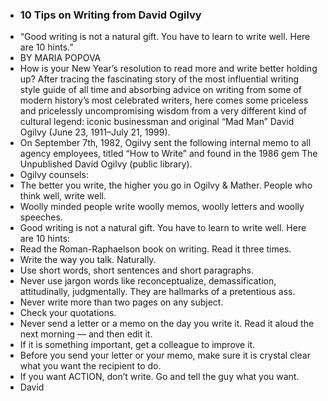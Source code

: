 - ### 10 Tips on Writing from David Ogilvy
- “Good writing is not a natural gift. You have to learn to write well. Here are 10 hints.”
- BY MARIA POPOVA
- How is your New Year’s resolution to read more and write better holding up? After tracing the fascinating story of the most influential writing style guide of all time and absorbing advice on writing from some of modern history’s most celebrated writers, here comes some priceless and pricelessly uncompromising wisdom from a very different kind of cultural legend: iconic businessman and original “Mad Man” David Ogilvy (June 23, 1911–July 21, 1999).
- On September 7th, 1982, Ogilvy sent the following internal memo to all agency employees, titled “How to Write” and found in the 1986 gem The Unpublished David Ogilvy (public library).
- Ogilvy counsels:
- The better you write, the higher you go in Ogilvy & Mather. People who think well, write well.
- Woolly minded people write woolly memos, woolly letters and woolly speeches.
- Good writing is not a natural gift. You have to learn to write well. Here are 10 hints:
- Read the Roman-Raphaelson book on writing. Read it three times.
- Write the way you talk. Naturally.
- Use short words, short sentences and short paragraphs.
- Never use jargon words like reconceptualize, demassification, attitudinally, judgmentally. They are hallmarks of a pretentious ass.
- Never write more than two pages on any subject.
- Check your quotations.
- Never send a letter or a memo on the day you write it. Read it aloud the next morning — and then edit it.
- If it is something important, get a colleague to improve it.
- Before you send your letter or your memo, make sure it is crystal clear what you want the recipient to do.
- If you want ACTION, don’t write. Go and tell the guy what you want.
- David
